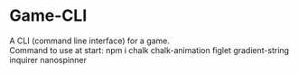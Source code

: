 # Game-CLI
A CLI (command line interface) for a game.
</br>
Command to use at start:  npm i chalk chalk-animation figlet gradient-string inquirer nanospinner
